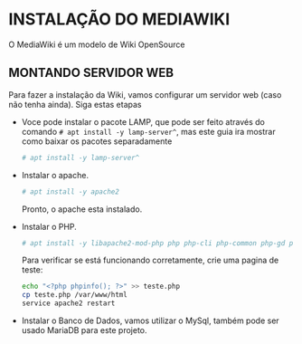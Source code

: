 # INSTALAÇÃO DO MEDIAWIKI

O MediaWiki é um modelo de Wiki OpenSource

## MONTANDO SERVIDOR WEB

Para fazer a instalação da Wiki, vamos configurar um servidor web (caso não tenha ainda). Siga estas etapas  

- Voce pode instalar o pacote LAMP, que  pode ser feito através do comando `# apt install -y lamp-server^`, mas este guia ira mostrar como baixar os pacotes separadamente
  ```bash
  # apt install -y lamp-server^
  ```
- Instalar o apache.  
  ```bash
  # apt install -y apache2
  ```
  Pronto, o apache esta instalado.  

- Instalar o PHP.    
  ```bash
  # apt install -y libapache2-mod-php php php-cli php-common php-gd php-intl php-mbstring php-pear php-xml php-zip
  ```
  Para verificar se está funcionando corretamente, crie uma pagina de teste:  
  ```bash
  echo "<?php phpinfo(); ?>" >> teste.php
  cp teste.php /var/www/html
  service apache2 restart
  ```

- Instalar o Banco de Dados, vamos utilizar o MySql, também pode ser usado MariaDB para este projeto.  